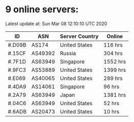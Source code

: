 # 9 online servers:

Latest update at: Sun Mar 08 12:10:10 UTC 2020

| ID | ASN | Server Country | Online |
| -- | --- | -------------- | ------ |
| #.D09B | AS174 | United States | 116 hrs |
| #.15CF | AS49392 | Russia | 304 hrs |
| #.7F1D | AS63949 | Singapore | 1552 hrs |
| #.9FC3 | AS53889 | United States | 1399 hrs |
| #.E069 | AS40065 | United States | 289 hrs |
| #.4DA9 | AS14061 | Singapore | 96 hrs |
| #.2A79 | AS63949 | Japan | 1381 hrs |
| #.04C6 | AS63949 | United States | 52 hrs |
| #.6ADB | AS20473 | United States | 10 hrs |

